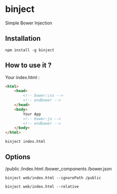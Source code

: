 # binject
Simple Bower Injection

## Installation

```shell
npm install -g binject
```

## How to use it ?

Your index.html :

```html
<html>
    <head>
        <!-- bower:css -->
        <!-- endbower -->
    </head>
    <body>
        Your App
        <!-- bower:js -->
        <!-- endbower -->
    </body>
</html>
```

```shell
binject index.html
```

## Options

/public
    /index.html
    /bower_components
/bower.json

```shell
binject web/index.html --ignorePath /public
```

```shell
binject web/index.html --relative
```